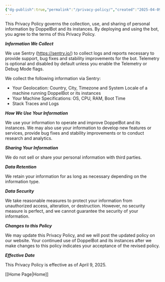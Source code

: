 ```yaml
---
{"dg-publish":true,"permalink":"/privacy-policy/","created":"2025-04-09T15:52:50.083+04:00"}
---
```


This Privacy Policy governs the collection, use, and sharing of personal information by DoppelBot and its instances. By deploying and using the bot, you agree to the terms of this Privacy Policy.

***Information We Collect***

We use Sentry (https://sentry.io/) to collect logs and reports necessary to provide support, bug fixes and stability improvements for the bot.
Telemetry is optional and disabled by default unless you enable the Telemetry or Debug Mode flags.

We collect the following information via Sentry:

- Your Geolocation: Country, City, Timezone and System Locale of a machine running DoppelBot or its instances
- Your Machine Specifications: OS, CPU, RAM, Boot Time
- Stack Traces and Logs

***How We Use Your Information***

We use your information to operate and improve DoppelBot and its instances. We may also use your information to develop new features or services, provide bug fixes and stability improvements or to conduct research and analytics.

***Sharing Your Information***

We do not sell or share your personal information with third parties. 

***Data Retention***

We retain your information for as long as necessary depending on the information type.

***Data Security***

We take reasonable measures to protect your information from unauthorized access, alteration, or destruction. However, no security measure is perfect, and we cannot guarantee the security of your information.

***Changes to this Policy***

We may update this Privacy Policy, and we will post the updated policy on our website. Your continued use of DoppelBot and its instances after we make changes to this policy indicates your acceptance of the revised policy.

***Effective Date***

This Privacy Policy is effective as of April 9, 2025.

[[Home Page\|Home]]